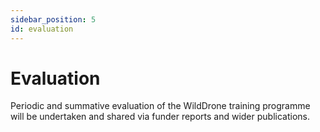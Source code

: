 ```yaml
---
sidebar_position: 5
id: evaluation
---
```


# Evaluation

Periodic and summative evaluation of the WildDrone training programme will be undertaken and shared via funder reports and wider publications.